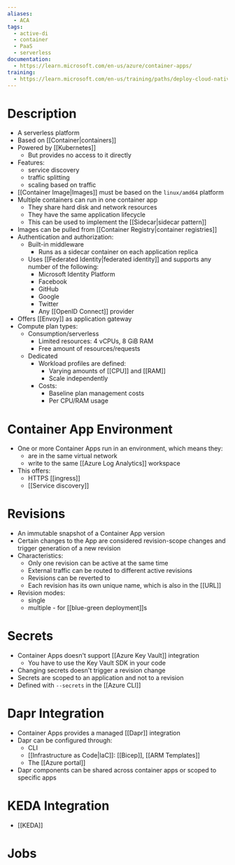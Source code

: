 ```yaml
---
aliases:
  - ACA
tags:
  - active-di
  - container
  - PaaS
  - serverless
documentation:
  - https://learn.microsoft.com/en-us/azure/container-apps/
training:
  - https://learn.microsoft.com/en-us/training/paths/deploy-cloud-native-applications-to-azure-container-apps/
---
```

# Description
- A serverless platform
- Based on [[Container|containers]]
- Powered by [[Kubernetes]]
	- But provides no access to it directly
- Features:
	- service discovery
	- traffic splitting
	- scaling based on traffic
- [[Container Image|Images]] must be based on the `linux/amd64` platform
- Multiple containers can run in one container app
	- They share hard disk and network resources
	- They have the same application lifecycle
	- This can be used to implement the [[Sidecar|sidecar pattern]]
- Images can be pulled from [[Container Registry|container registries]]
- Authentication and authorization:
	- Built-in middleware
		- Runs as a sidecar container on each application replica
	- Uses [[Federated Identity|federated identity]] and supports any number of the following:
		- Microsoft Identity Platform
		- Facebook
		- GitHub
		- Google
		- Twitter
		- Any [[OpenID Connect]] provider
- Offers [[Envoy]] as application gateway
- Compute plan types:
	- Consumption/serverless
		- Limited resources: 4 vCPUs, 8 GiB RAM
		- Free amount of resources/requests
	- Dedicated
		- Workload profiles are defined:
			- Varying amounts of [[CPU]] and [[RAM]]
			- Scale independently
		- Costs:
			- Baseline plan management costs
			- Per CPU/RAM usage

# Container App Environment
- One or more Container Apps run in an environment, which means they:
	- are in the same virtual network
	- write to the same [[Azure Log Analytics]] workspace
- This offers:
	- HTTPS [[ingress]]
	- [[Service discovery]]
# Revisions
- An immutable snapshot of a Container App version
- Certain changes to the App are considered revision-scope changes and trigger generation of a new revision
- Characteristics:
	- Only one revision can be active at the same time
	- External traffic can be routed to different active revisions
	- Revisions can be reverted to
	- Each revision has its own unique name, which is also in the [[URL]]
- Revision modes:
	- single
	- multiple - for [[blue-green deployment]]s
# Secrets
- Container Apps doesn't support [[Azure Key Vault]] integration
	- You have to use the Key Vault SDK in your code
- Changing secrets doesn't trigger a revision change
- Secrets are scoped to an application and not to a revision
- Defined with `--secrets` in the [[Azure CLI]]
# Dapr Integration
- Container Apps provides a managed [[Dapr]] integration
- Dapr can be configured through:
	- CLI
	- [[Infrastructure as Code|IaC]]: [[Bicep]], [[ARM Templates]]
	- The [[Azure portal]]
- Dapr components can be shared across container apps or scoped to specific apps
# KEDA Integration
- [[KEDA]]
# Jobs
